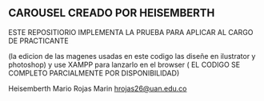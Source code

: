 ## CAROUSEL CREADO POR HEISEMBERTH 
ESTE REPOSITIORIO IMPLEMENTA LA PRUEBA PARA APLICAR AL CARGO DE PRACTICANTE

(la edicion de las magenes usadas en este codigo las diseñe en ilustrator y photoshop) y use XAMPP para lanzarlo en el browser ( EL CODIGO SE COMPLETO PARCIALMENTE POR DISPONIBILIDAD)

Heisemberth Mario Rojas Marin
hrojas26@uan.edu.co
